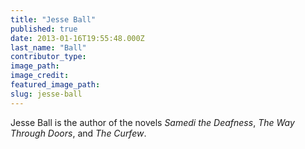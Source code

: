 ```yaml
---
title: "Jesse Ball"
published: true
date: 2013-01-16T19:55:48.000Z
last_name: "Ball"
contributor_type:
image_path:
image_credit:
featured_image_path:
slug: jesse-ball
---
```


Jesse Ball is the author of the novels _Samedi the Deafness_, _The Way Through Doors_, and _The Curfew_. 

